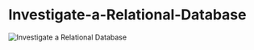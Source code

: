 # Investigate-a-Relational-Database
![Investigate a Relational Database](https://github.com/user-attachments/assets/b1c24910-7349-4463-92bf-ac4e49646e40)
